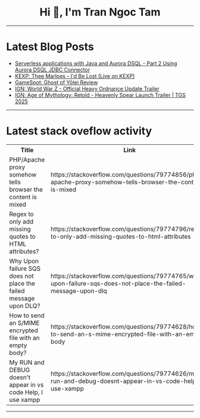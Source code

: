 <h1 align="center">Hi 👋, I'm Tran Ngoc Tam</h1>

---

# Latest Blog Posts 
<!-- BLOG-POST-LIST:START -->
- [Serverless applications with Java and Aurora DSQL - Part 2 Using Aurora DSQL JDBC Connector](https://dev.to/aws-heroes/serverless-applications-with-java-and-aurora-dsql-part-2-using-aurora-dsql-jdbc-connector-eaa)
- [KEXP: Thee Marloes - I&#39;d Be Lost &lpar;Live on KEXP&rpar;](https://dev.to/music_youtube/kexp-thee-marloes-id-be-lost-live-on-kexp-52ee)
- [GameSpot: Ghost of Yōtei Review](https://dev.to/gg_news/gamespot-ghost-of-yotei-review-1m3l)
- [IGN: World War Z - Official Heavy Ordnance Update Trailer](https://dev.to/gg_news/ign-world-war-z-official-heavy-ordnance-update-trailer-1npo)
- [IGN: Age of Mythology: Retold - Heavenly Spear Launch Trailer | TGS 2025](https://dev.to/gg_news/ign-age-of-mythology-retold-heavenly-spear-launch-trailer-tgs-2025-1an4)
<!-- BLOG-POST-LIST:END -->

---

# Latest stack oveflow activity
<table>
  <tr><th>Title</th><th>Link</th></tr>
  <!-- STACKOVERFLOW:START --><tr><td>PHP/Apache proxy somehow tells browser the content is mixed</td><td>https://stackoverflow.com/questions/79774856/php-apache-proxy-somehow-tells-browser-the-content-is-mixed</td></tr><tr><td>Regex to only add missing quotes to HTML attributes?</td><td>https://stackoverflow.com/questions/79774796/regex-to-only-add-missing-quotes-to-html-attributes</td></tr><tr><td>Why Upon failure SQS does not place the failed message upon DLQ?</td><td>https://stackoverflow.com/questions/79774765/why-upon-failure-sqs-does-not-place-the-failed-message-upon-dlq</td></tr><tr><td>How to send an S/MIME encrypted file with an empty body?</td><td>https://stackoverflow.com/questions/79774628/how-to-send-an-s-mime-encrypted-file-with-an-empty-body</td></tr><tr><td>My RUN and DEBUG doesn&#39;t appear in vs code Help, I use xampp</td><td>https://stackoverflow.com/questions/79774626/my-run-and-debug-doesnt-appear-in-vs-code-help-i-use-xampp</td></tr><!-- STACKOVERFLOW:END -->
</table>

---


